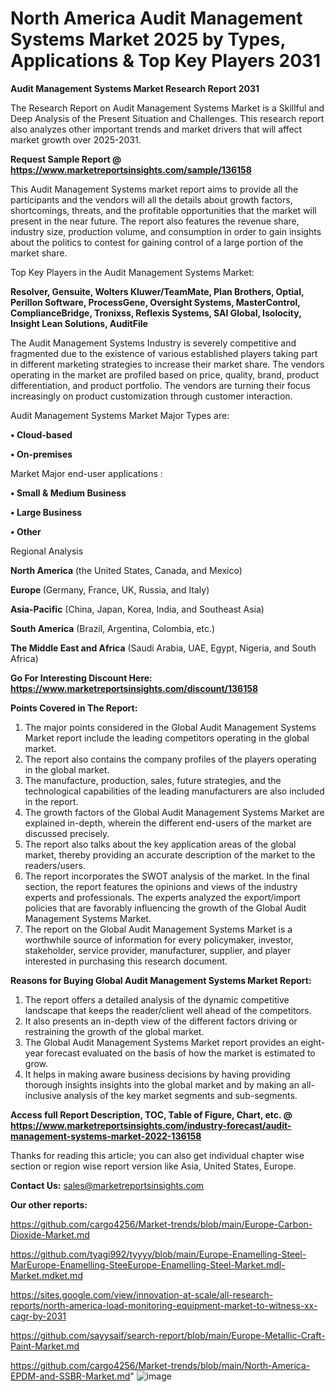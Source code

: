 # North America Audit Management Systems Market 2025 by Types, Applications & Top Key Players 2031

<strong>Audit Management Systems Market Research Report 2031</strong>

The Research Report on Audit Management Systems Market is a Skillful and Deep Analysis of the Present Situation and Challenges. This research report also analyzes other important trends and market drivers that will affect market growth over 2025-2031.

<strong>Request Sample Report @ <a href=https://www.marketreportsinsights.com/sample/136158>https://www.marketreportsinsights.com/sample/136158</a></strong>

This Audit Management Systems market report aims to provide all the participants and the vendors will all the details about growth factors, shortcomings, threats, and the profitable opportunities that the market will present in the near future. The report also features the revenue share, industry size, production volume, and consumption in order to gain insights about the politics to contest for gaining control of a large portion of the market share.

Top Key Players in the Audit Management Systems Market:

<strong>Resolver, Gensuite, Wolters Kluwer/TeamMate, Plan Brothers, Optial, Perillon Software, ProcessGene, Oversight Systems, MasterControl, ComplianceBridge, Tronixss, Reflexis Systems, SAI Global, Isolocity, Insight Lean Solutions, AuditFile</strong>

The Audit Management Systems Industry is severely competitive and fragmented due to the existence of various established players taking part in different marketing strategies to increase their market share. The vendors operating in the market are profiled based on price, quality, brand, product differentiation, and product portfolio. The vendors are turning their focus increasingly on product customization through customer interaction.

Audit Management Systems Market Major Types are:

<strong>• Cloud-based

• On-premises</strong>

Market Major end-user applications :

<strong>• Small & Medium Business

• Large Business

• Other</strong>

Regional Analysis

</u><strong><b>North America</b></strong> (the United States, Canada, and Mexico)

<strong><b>Europe </b></strong>(Germany, France, UK, Russia, and Italy)

<strong><b>Asia-Pacific</b></strong> (China, Japan, Korea, India, and Southeast Asia)

<strong><b>South America</b></strong> (Brazil, Argentina, Colombia, etc.)

<strong><b>The Middle East and Africa</b></strong> (Saudi Arabia, UAE, Egypt, Nigeria, and South Africa)

<strong>Go For Interesting Discount Here: <a href=https://www.marketreportsinsights.com/discount/136158>https://www.marketreportsinsights.com/discount/136158</a></strong>

<strong>Points Covered in The Report:</strong>
<ol>
  <li>The major points considered in the Global Audit Management Systems Market report include the leading competitors operating in the global market.</li>
  <li>The report also contains the company profiles of the players operating in the global market.</li>
  <li>The manufacture, production, sales, future strategies, and the technological capabilities of the leading manufacturers are also included in the report.</li>
  <li>The growth factors of the Global Audit Management Systems Market are explained in-depth, wherein the different end-users of the market are discussed precisely.</li>
  <li>The report also talks about the key application areas of the global market, thereby providing an accurate description of the market to the readers/users.</li>
  <li>The report incorporates the SWOT analysis of the market. In the final section, the report features the opinions and views of the industry experts and professionals. The experts analyzed the export/import policies that are favorably influencing the growth of the Global Audit Management Systems Market.</li>
  <li>The report on the Global Audit Management Systems Market is a worthwhile source of information for every policymaker, investor, stakeholder, service provider, manufacturer, supplier, and player interested in purchasing this research document.</li>
</ol>
<strong>Reasons for Buying Global Audit Management Systems Market Report:</strong>

<ol>
  <li>The report offers a detailed analysis of the dynamic competitive landscape that keeps the reader/client well ahead of the competitors.</li>
  <li>It also presents an in-depth view of the different factors driving or restraining the growth of the global market.</li>
  <li>The Global Audit Management Systems Market report provides an eight-year forecast evaluated on the basis of how the market is estimated to grow.</li>
  <li>It helps in making aware business decisions by having providing thorough insights insights into the global market and by making an all-inclusive analysis of the key market segments and sub-segments.</li>
</ol>
<strong>Access full Report Description, TOC, Table of Figure, Chart, etc. @ <a href=https://www.marketreportsinsights.com/industry-forecast/audit-management-systems-market-2022-136158>https://www.marketreportsinsights.com/industry-forecast/audit-management-systems-market-2022-136158</a></strong>


Thanks for reading this article; you can also get individual chapter wise section or region wise report version like Asia, United States, Europe.

<strong>Contact Us:</strong>
sales@marketreportsinsights.com

<strong>Our other reports:</strong>

<a href=https://github.com/cargo4256/Market-trends/blob/main/Europe-Carbon-Dioxide-Market.md>https://github.com/cargo4256/Market-trends/blob/main/Europe-Carbon-Dioxide-Market.md</a>

<a href=https://github.com/tyagi992/tyyyy/blob/main/Europe-Enamelling-Steel-MarEurope-Enamelling-SteeEurope-Enamelling-Steel-Market.mdl-Market.mdket.md>https://github.com/tyagi992/tyyyy/blob/main/Europe-Enamelling-Steel-MarEurope-Enamelling-SteeEurope-Enamelling-Steel-Market.mdl-Market.mdket.md</a>

<a href=https://sites.google.com/view/innovation-at-scale/all-research-reports/north-america-load-monitoring-equipment-market-to-witness-xx-cagr-by-2031>https://sites.google.com/view/innovation-at-scale/all-research-reports/north-america-load-monitoring-equipment-market-to-witness-xx-cagr-by-2031</a>

<a href=https://github.com/sayysaif/search-report/blob/main/Europe-Metallic-Craft-Paint-Market.md>https://github.com/sayysaif/search-report/blob/main/Europe-Metallic-Craft-Paint-Market.md</a>

<a href=https://github.com/cargo4256/Market-trends/blob/main/North-America-EPDM-and-SSBR-Market.md>https://github.com/cargo4256/Market-trends/blob/main/North-America-EPDM-and-SSBR-Market.md</a>"
![image](https://github.com/user-attachments/assets/48a0500a-1c72-4ea6-bfd0-4c7be2bfe95a)
